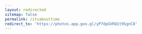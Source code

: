 ```yaml
---
layout: redirected
sitemap: false
permalink: /itsabouttime
redirect_to: 'https://photos.app.goo.gl/yP7dpGVRQ1t9SgnC8'
---
```


